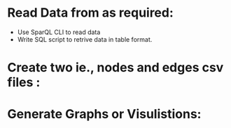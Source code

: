 # Read Data from as required:
- Use SparQL CLI to read data
- Write SQL script to retrive data in table format.

# Create two ie., nodes and edges csv files :
# Generate Graphs or Visulistions: